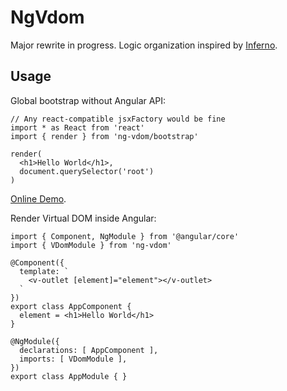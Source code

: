 # NgVdom

Major rewrite in progress.
Logic organization inspired by [Inferno](https://github.com/infernojs/inferno/).

## Usage

Global bootstrap without Angular API:

```tsx
// Any react-compatible jsxFactory would be fine
import * as React from 'react'
import { render } from 'ng-vdom/bootstrap'

render(
  <h1>Hello World</h1>,
  document.querySelector('root')
)
```

[Online Demo](https://stackblitz.com/edit/angular-vjj9vt?file=src%2Fapp%2Fclock.ts).

Render Virtual DOM inside Angular:

```tsx
import { Component, NgModule } from '@angular/core'
import { VDomModule } from 'ng-vdom'

@Component({
  template: `
    <v-outlet [element]="element"></v-outlet>
  `
})
export class AppComponent {
  element = <h1>Hello World</h1>
}

@NgModule({
  declarations: [ AppComponent ],
  imports: [ VDomModule ],
})
export class AppModule { }
```

